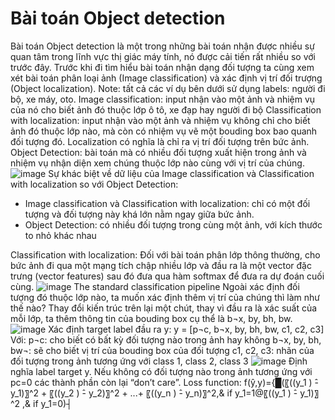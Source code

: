 # Bài toán Object detection

Bài toán Object detection là một trong những bài toán nhận được nhiều sự quan tâm trong lĩnh vực thị giác máy tính, nó được cải tiến rất nhiều so với trước đây. Trước khi đi tìm hiểu bài toán nhận dạng đối tượng ta cùng xem xét bài toán phân loại ảnh (Image classification) và xác định vị trí đối trượng (Object localization).
Note: tất cả các ví dụ bên dưới sử dụng labels: người đi bộ, xe máy, oto.
Image classification: input nhận vào một ảnh và nhiệm vụ của nó cho biết ảnh đó thuộc lớp ô tô, xe đạp hay người đi bộ
Classification with localization: input nhận vào một ảnh và nhiệm vụ không chỉ cho biết ảnh đó thuộc lớp nào, mà còn có nhiệm vụ vẽ một bouding box bao quanh đối tượng đó. Localization có nghĩa là chỉ ra vị trí đối tượng trên bức ảnh.
Object Detection: bài toán mà có nhiều đối tượng xuất hiện trong ảnh và nhiệm vụ nhận diện xem chúng thuộc lớp nào cùng với vị trí của chúng.
![image](https://user-images.githubusercontent.com/79956682/172671341-37f9aab5-feb5-44a7-a4e3-695b00c09696.png)
Sự khác biệt về dữ liệu của Image classification và Classification with localization so với Object Detection:
-	Image classification và Classification with localization: chỉ có một đối tượng và đối tượng này khá lớn nằm ngay giữa bức ảnh.
-	Object Detection: có nhiều đối tượng trong cùng một ảnh, với kích thước to nhỏ khác nhau

Classification with localization:
Đối với bài toán phân lớp thông thường, cho bức ảnh đi qua một mạng tích chập nhiều lớp và đầu ra là một vector đặc trưng (vector features) sau đó đưa qua hàm softmax để đưa ra dự đoán cuối cùng.
![image](https://user-images.githubusercontent.com/79956682/172671506-8cf8fd40-da72-4d10-b019-55911a1f2c11.png)
The standard classification pipeline
Ngoài xác định đối tượng đó thuộc lớp nào, ta muốn xác định thêm vị trí của chúng thì làm như thế nào?
Thay đổi kiến trúc trên lại một chút, thay vì đầu ra là xác suất của mỗi lớp, ta thêm thông tin của bouding box cụ thể là b¬x, by, bh, bw.
![image](https://user-images.githubusercontent.com/79956682/172671543-e7fe36b6-6177-408d-b364-40d85ee9ac59.png)
Xác định target label đầu ra y:
y = [p¬c, b¬x, by, bh, bw, c1, c2, c3]
Với:
p¬c: cho biết có bất kỳ đối tượng nào trong ảnh hay không 
b¬x, by, bh, bw¬: sẽ cho biết vị trí của bouding box của đối tượng
c1, c2, c3: nhãn của đối tượng trong ảnh tương ứng với class 1, class 2, class 3
![image](https://user-images.githubusercontent.com/79956682/172671619-fc19eff8-37cf-4ee5-881c-de0582702290.png)
Định nghĩa label  target y. Nếu không có đối tượng nào trong ảnh tương ứng với pc=0 các thành phần còn lại  “don’t care”.
Loss function:
f(ŷ,y)={█(〖((y_1 ) ̂- y_1)〗^2  + 〖((y_2 ) ̂- y_2)〗^2  + ...+ 〖((y_n ) ̂- y_n)〗^2,& if y_1=1@〖((y_1 ) ̂- y_1)〗^2  ,& if y_1=0)┤
